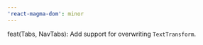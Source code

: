 ```yaml
---
'react-magma-dom': minor
---
```


feat(Tabs, NavTabs): Add support for overwriting `TextTransform`.
